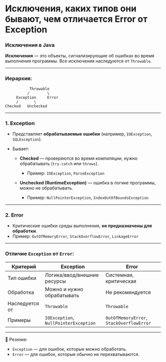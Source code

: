 # Исключения, каких типов они бывают, чем отличается Error от Exception

### Исключения в Java

**Исключения** — это объекты, сигнализирующие об ошибках во время выполнения программы. 
Все исключения наследуются от `Throwable`.

---

### Иерархия:

```
           Throwable
          /        \
     Exception     Error
     /       \
Checked   Unchecked
```

---

### 1. **Exception**

* Представляет **обрабатываемые ошибки** (например, `IOException`, `SQLException`).
* Бывает:

    * **Checked** — проверяются во время компиляции, нужно обрабатывать (`try-catch` или `throws`).

        * Пример: `IOException`, `ParseException`
    * **Unchecked (RuntimeException)** — ошибка в логике программы, можно не обрабатывать.

        * Пример: `NullPointerException`, `IndexOutOfBoundsException`

---

### 2. **Error**

* Критические ошибки среды выполнения, **не предназначены для обработки**.
* Пример: `OutOfMemoryError`, `StackOverflowError`, `LinkageError`

---

### Отличие `Exception` от `Error`:

| Критерий       | Exception                             | Error                                    |
| -------------- | ------------------------------------- | ---------------------------------------- |
| Тип ошибки     | Логика/ввод/внешние ресурсы           | Системная, критическая                   |
| Обработка      | Можно и нужно обрабатывать            | Не рекомендуется                         |
| Наследуется от | `Throwable`                           | `Throwable`                              |
| Примеры        | `IOException`, `NullPointerException` | `OutOfMemoryError`, `StackOverflowError` |

---

📌 Резюме:

* `Exception` — для ошибок, которые можно обработать.
* `Error` — для ошибок, которые обычно не перехватываются.
